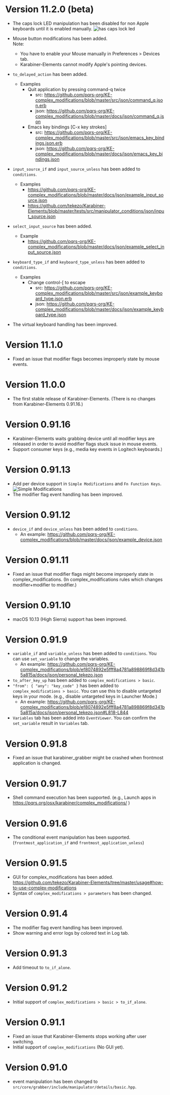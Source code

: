 # Version 11.2.0 (beta)

* The caps lock LED manipulation has been disabled for non Apple keyboards until it is enabled manually.
  ![has caps lock led](https://pqrs.org/osx/karabiner/img/news/v11.1.16_0.png)
* Mouse button modifications has been added.<br />
  Note:
  * You have to enable your Mouse manually in Preferences &gt; Devices tab.
  * Karabiner-Elements cannot modify Apple's pointing devices.
* `to_delayed_action` has been added.
  * Examples
    * Quit application by pressing command-q twice
      * src:  https://github.com/pqrs-org/KE-complex_modifications/blob/master/src/json/command_q.json.erb
      * json: https://github.com/pqrs-org/KE-complex_modifications/blob/master/docs/json/command_q.json
    * Emacs key bindings [C-x key strokes]
      * src:  https://github.com/pqrs-org/KE-complex_modifications/blob/master/src/json/emacs_key_bindings.json.erb
      * json: https://github.com/pqrs-org/KE-complex_modifications/blob/master/docs/json/emacs_key_bindings.json
* `input_source_if` and `input_source_unless` has been added to `conditions`.
  * Examples
    * https://github.com/pqrs-org/KE-complex_modifications/blob/master/docs/json/example_input_source.json
    * https://github.com/tekezo/Karabiner-Elements/blob/master/tests/src/manipulator_conditions/json/input_source.json
* `select_input_source` has been added.
  * Example
    * https://github.com/pqrs-org/KE-complex_modifications/blob/master/docs/json/example_select_input_source.json
* `keyboard_type_if` and `keyboard_type_unless` has been added to `conditions`. <br />
  * Examples
    * Change control-[ to escape
      * src:  https://github.com/pqrs-org/KE-complex_modifications/blob/master/src/json/example_keyboard_type.json.erb
      * json: https://github.com/pqrs-org/KE-complex_modifications/blob/master/docs/json/example_keyboard_type.json

* The virtual keyboard handling has been improved.


# Version 11.1.0

* Fixed an issue that modifier flags becomes improperly state by mouse events.


# Version 11.0.0

* The first stable release of Karabiner-Elements.
  (There is no changes from Karabiner-Elements 0.91.16.)


# Version 0.91.16

* Karabiner-Elements waits grabbing device until all modifier keys are released in order to avoid modifier flags stuck issue in mouse events.
* Support consumer keys (e.g., media key events in Logitech keyboards.)


# Version 0.91.13

* Add per device support in `Simple Modifications` and `Fn Function Keys`.
  ![Simple Modifications](https://pqrs.org/osx/karabiner/img/news/v0.91.13_0.png)
* The modifier flag event handling has been improved.


# Version 0.91.12

* `device_if` and `device_unless` has been added to `conditions`.
  * An example: https://github.com/pqrs-org/KE-complex_modifications/blob/master/docs/json/example_device.json


# Version 0.91.11

* Fixed an issue that modifier flags might become improperly state in complex_modifications.
  (In complex_modifications rules which changes modifier+modifier to modifier.)


# Version 0.91.10

* macOS 10.13 (High Sierra) support has been improved.


# Version 0.91.9

* `variable_if` and `variable_unless` has been added to `conditions`.
  You can use `set_variable` to change the variables.
  * An example: https://github.com/pqrs-org/KE-complex_modifications/blob/ef8074892e5fff8a4781a898869f8d341b5a815a/docs/json/personal_tekezo.json
* `to_after_key_up` has been added to `complex_modifications > basic`.
* `"from": { "any": "key_code" }` has been added to `complex_modifications > basic`.
   You can use this to disable untargeted keys in your mode. (e.g., disable untargeted keys in Launcher Mode.)
  * An example: https://github.com/pqrs-org/KE-complex_modifications/blob/ef8074892e5fff8a4781a898869f8d341b5a815a/docs/json/personal_tekezo.json#L818-L844
* `Variables` tab has been added into `EventViewer`.
  You can confirm the `set_variable` result in `Variables` tab.


# Version 0.91.8

* Fixed an issue that karabiner_grabber might be crashed when frontmost application is changed.


# Version 0.91.7

* Shell command execution has been supported. (e.g., Launch apps in https://pqrs.org/osx/karabiner/complex_modifications/ )


# Version 0.91.6

* The conditional event manipulation has been supported. (`frontmost_application_if` and `frontmost_application_unless`)


# Version 0.91.5

* GUI for complex_modifications has been added. https://github.com/tekezo/Karabiner-Elements/tree/master/usage#how-to-use-complex-modifications
* Syntax of `complex_modifications > parameters` has been changed.


# Version 0.91.4

* The modifier flag event handling has been improved.
* Show warning and error logs by colored text in Log tab.


# Version 0.91.3

* Add timeout to `to_if_alone`.


# Version 0.91.2

* Initial support of `complex_modifications > basic > to_if_alone`.


# Version 0.91.1

* Fixed an issue that Karabiner-Elements stops working after user switching.
* Initial support of `complex_modifications` (No GUI yet).


# Version 0.91.0

* event manipulation has been changed to `src/core/grabber/include/manipulator/details/basic.hpp`.
